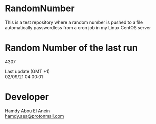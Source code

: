 # RandomNumber    
This is a test repository where a random number is pushed to a file automatically passwordless from a cron job in my Linux CentOS server    
# Random Number of the last run   
4307
      
Last update (GMT +1)    
02/09/21 04:00:01
# Developer    
Hamdy Abou El Anein   
hamdy.aea@protonmail.com
